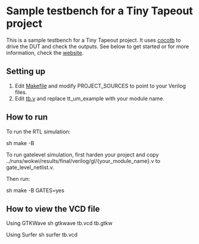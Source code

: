 # Sample testbench for a Tiny Tapeout project

This is a sample testbench for a Tiny Tapeout project. It uses [cocotb](https://docs.cocotb.org/en/stable/) to drive the DUT and check the outputs.
See below to get started or for more information, check the [website](https://tinytapeout.com/hdl/testing/).

## Setting up

1. Edit [Makefile](Makefile) and modify PROJECT_SOURCES to point to your Verilog files.
2. Edit [tb.v](tb.v) and replace tt_um_example with your module name.

## How to run

To run the RTL simulation:

sh
make -B


To run gatelevel simulation, first harden your project and copy ../runs/wokwi/results/final/verilog/gl/{your_module_name}.v to gate_level_netlist.v.

Then run:

sh
make -B GATES=yes


## How to view the VCD file

Using GTKWave
sh
gtkwave tb.vcd tb.gtkw


Using Surfer
sh
surfer tb.vcd

